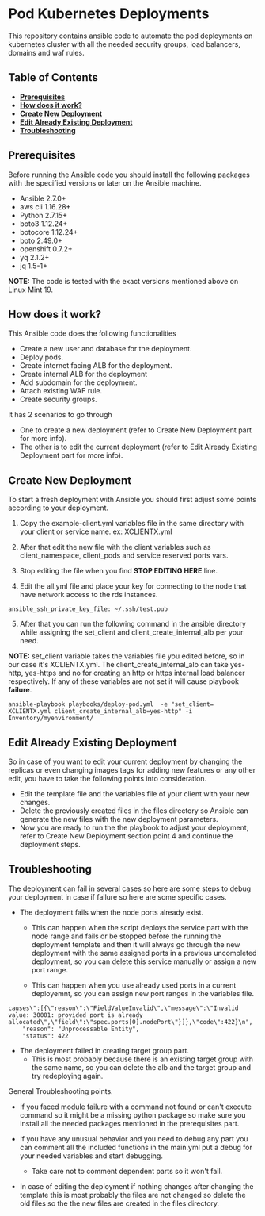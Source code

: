 Pod Kubernetes Deployments
==============================

This repository contains ansible code to automate the pod deployments on kubernetes cluster with all the needed security groups, load balancers, domains and waf rules.

## Table of Contents
* **[Prerequisites](#pre)**
* **[How does it work?](#how)**
* **[Create New Deployment](#deploy)**
* **[Edit Already Existing Deployment](#edit)**
* **[Troubleshooting](#trouble)**

## Prerequisites
Before running the Ansible code you should install the following packages with the specified versions or later on the Ansible machine.

* Ansible 2.7.0+
* aws cli 1.16.28+
* Python 2.7.15+
* boto3 1.12.24+
* botocore 1.12.24+
* boto 2.49.0+
* openshift 0.7.2+
* yq 2.1.2+
* jq 1.5-1+

**NOTE:** The code is tested with the exact versions mentioned above on Linux Mint 19.

## How does it work?

This Ansible code does the following functionalities

* Create a new user and database for the deployment.
* Deploy pods.
* Create internet facing ALB for the deployment.
* Create internal ALB for the deployment
* Add subdomain for the deployment.
* Attach existing WAF rule.
* Create security groups.

It has 2 scenarios to go through

* One to create a new deployment (refer to Create New Deployment part for more info).
* The other is to edit the current deployment (refer to Edit Already Existing Deployment part for more info).   


## Create New Deployment

To start a fresh deployment with Ansible you should first adjust some points according to your deployment.

1. Copy the example-client.yml variables file in the same directory with your client or service name. ex: XCLIENTX.yml

2. After that edit the new file with the client variables such as client_namespace, client_pods and service reserved ports vars.

3. Stop editing the file when you find **STOP EDITING HERE** line.

4. Edit the all.yml file and place your key for connecting to the node that have network access to the rds instances.

```
ansible_ssh_private_key_file: ~/.ssh/test.pub

```
5. After that you can run the following command in the ansible directory while assigning the set_client and client_create_internal_alb per your need.

**NOTE:** set_client variable takes the variables file you edited before, so in our case it's XCLIENTX.yml.
		  The client_create_internal_alb can take yes-http, yes-https and no for creating an http or https internal load balancer respectively.
		  If any of these variables are not set it will cause playbook **failure**.

```
ansible-playbook playbooks/deploy-pod.yml  -e "set_client= XCLIENTX.yml client_create_internal_alb=yes-http" -i Inventory/myenvironment/

```

## Edit Already Existing Deployment

So in case of you want to edit your current deployment by changing the replicas or even changing images tags for adding new features or any other edit, you have to take the following points into consideration.

* Edit the template file and the variables file of your client with your new changes.
* Delete the previously created files in the files directory so Ansible can generate the new files with the new deployment parameters.
* Now you are ready to run the the playbook to adjust your deployment, refer to Create New Deployment section point 4 and continue the deployment steps.


## Troubleshooting
The deployment can fail in several cases so here are some steps to debug your deployment in case if failure so here are some specific cases.

* The deployment fails when the node ports already exist.
  * This can happen when the script deploys the service part with the node range and fails or be stopped before the running the deployment template and then it will always go through the new deployment with the same assigned ports in a previous uncompleted deployment, so you can delete this service manually or assign a new port range.

  * This can happen when you use already used ports in a current deployemnt, so you can assign new port ranges in the variables file.

```
causes\":[{\"reason\":\"FieldValueInvalid\",\"message\":\"Invalid value: 30001: provided port is already allocated\",\"field\":\"spec.ports[0].nodePort\"}]},\"code\":422}\n",
    "reason": "Unprocessable Entity",
    "status": 422
```


* The deployment failed in creating target group part.
  * This is most probably because there is an existing target group with the same name, so you can delete the alb and the target group and try redeploying again.

General Troubleshooting points.

* If you faced module failure with a command not found or can't execute command so it might be a missing python package so make sure you install all the needed packages mentioned in the prerequisites part.

* If you have any unusual behavior and you need to debug any part you can comment all the included functions in the main.yml put a debug for your needed variables and start debugging.
  * Take care not to comment dependent parts so it won't fail.

* In case of editing the deployment if nothing changes after changing the template this is most probably the files are not changed so delete the old files so the the new files are created in the files directory.
